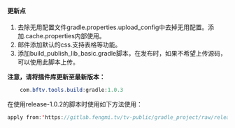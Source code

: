 #### 更新点
1. 去除无用配置文件gradle.properties.upload_config中去掉无用配置。添加.cache.properties内部使用。
2. 邮件添加默认的css.支持表格等功能。
3. 添加build_publish_lib_basic.gradle脚本，在发布时，如果不希望上传源码，可以使用此脚本上传。

**注意，请将插件库更新至最新版本：**
```java
    com.bftv.tools.build:gradle:1.0.3
```
在使用release-1.0.2的脚本时使用如下方法使用：
```java
apply from:'https://gitlab.fengmi.tv/tv-public/gradle_project/raw/release-1.0.2/scripts/build_publish_lib.gradle'
```